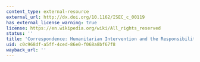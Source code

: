 ```yaml
---
content_type: external-resource
external_url: http://dx.doi.org/10.1162/ISEC_c_00119
has_external_license_warning: true
license: https://en.wikipedia.org/wiki/All_rights_reserved
status: ''
title: 'Correspondence: Humanitarian Intervention and the Responsibility to Protect'
uid: c0c968df-a5ff-4ced-86e0-f068a8bf67f8
wayback_url: ''
---
```

